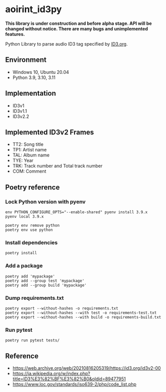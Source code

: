 # aoirint_id3py

**This library is under construction and before alpha stage. API will be changed without notice. There are many bugs and unimplemented features.**

Python Library to parse audio ID3 tag specified by [ID3.org](https://id3.org).

## Environment

- Windows 10, Ubuntu 20.04
- Python 3.9, 3.10, 3.11


## Implementation

- ID3v1
- ID3v1.1
- ID3v2.2


## Implemented ID3v2 Frames

- TT2: Song title
- TP1: Artist name
- TAL: Album name
- TYE: Year
- TRK: Track number and Total track number
- COM: Comment


## Poetry reference

### Lock Python version with pyenv

```shell
env PYTHON_CONFIGURE_OPTS="--enable-shared" pyenv install 3.9.x
pyenv local 3.9.x

poetry env remove python
poetry env use python
```

### Install dependencies

```shell
poetry install
```

### Add a package
```
poetry add 'mypackage'
poetry add --group test 'mypackage'
poetry add --group build 'mypackage'
```

### Dump requirements.txt

```shell
poetry export --without-hashes -o requirements.txt
poetry export --without-hashes --with test -o requirements-test.txt
poetry export --without-hashes --with build -o requirements-build.txt
```

### Run pytest

```shell
poetry run pytest tests/
```

## Reference

- <https://web.archive.org/web/20210816205319/https://id3.org/id3v2-00>
- <https://ja.wikipedia.org/w/index.php?title=ID3%E3%82%BF%E3%82%B0&oldid=89477951>
- <https://www.loc.gov/standards/iso639-2/php/code_list.php>
